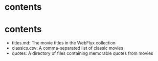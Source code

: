 # contents
 
# contents

- titles.md: The movie titles in the WebFlyx collection
- classics.csv: A comma-separated list of classic movies
- quotes: A directory of files containing memorable quotes from movies
